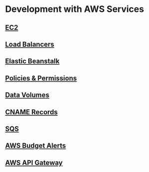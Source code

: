 # Development with AWS Services

## [EC2](https://github.com/WesH0use/AWS_Developer_Notes/blob/main/EC2_Development.md)

## [Load Balancers](https://github.com/WesH0use/AWS_Developer_Notes/blob/main/Load_Balancers_Development.md)

## [Elastic Beanstalk](https://github.com/WesH0use/AWS_Developer_Notes/blob/main/Elastic_Beanstalk_Development.md) 

## [Policies & Permissions](https://github.com/WesH0use/AWS_Developer_Notes/blob/main/Policies_Permissions_Development.md)

## [Data Volumes](https://github.com/WesH0use/AWS_Developer_Notes/blob/main/Data_Volumes_Development.md)

## [CNAME Records](https://github.com/WesH0use/AWS_Developer_Notes/blob/main/Resource_Record_Sets_Development.md)

## [SQS](https://github.com/WesH0use/AWS_Developer_Notes/blob/main/SQS_Developmnt.md) 
 
## [AWS Budget Alerts](https://github.com/WesH0use/AWS_Developer_Notes/blob/main/Budgets_Development.md)

## [AWS API Gateway](https://github.com/WesH0use/AWS_Developer_Notes/blob/main/APIs_Development.md)
  

